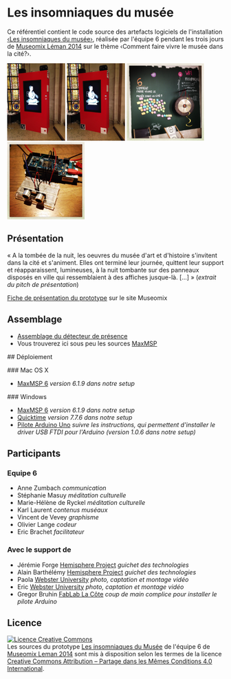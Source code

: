 # Les insomniaques du musée

Ce référentiel contient le code source des artefacts logiciels de l'installation [‹Les insomniaques du musée›](http://www.museomix.org/prototypes/les-insomniaquesdumusee/), réalisée par l'équipe 6 pendant les trois jours de [Museomix Léman 2014](http://leman.museomix.ch/) sur le thème ‹Comment faire vivre le musée dans la cité?›.

<img src="images/IMG_2370.JPG" height="180"/> <img src="images/IMG_2370.JPG" height="180"/> <img src="images/IMG_6057 23.JPG" height="180"/> <img src="images/IMG_6250.JPG" height="180"/>

## Présentation

« A la tombée de la nuit, les oeuvres du musée d'art et d'histoire s'invitent dans la cité et s'animent. Elles ont terminé leur journée, quittent leur support et réapparaissent, lumineuses, à la nuit tombante sur des panneaux disposés en ville qui ressemblaient à des affiches jusque-là. \[…\] » (_extrait du pitch de présentation_)

[Fiche de présentation du prototype](http://www.museomix.org/prototypes/les-insomniaquesdumusee/) sur le site Museomix

## Assemblage

* [Assemblage du détecteur de présence](code/detecteur-presence)
* Vous trouverez ici sous peu les sources [MaxMSP](https://cycling74.com/products/max/) 

## Déploiement

### Mac OS X

* [MaxMSP 6](https://cycling74.com/downloads/older/) _version 6.1.9 dans notre setup_

### Windows

* [MaxMSP 6](https://cycling74.com/downloads/older/) _version 6.1.9 dans notre setup_
* [Quicktime](http://support.apple.com/downloads/#quicktime) _version 7.7.6 dans notre setup_
* [Pilote Arduino Uno](http://arduino.cc/en/guide/windows) _suivre les instructions, qui permettent d'installer le driver USB FTDI pour l'Arduino (version 1.0.6 dans notre setup)_

## Participants

### Equipe 6

* Anne Zumbach _communication_
* Stéphanie Masuy _méditation culturelle_
* Marie-Hélène de Ryckel _méditation culturelle_
* Karl Laurent _contenus muséaux_
* Vincent de Vevey _graphisme_
* Olivier Lange _codeur_
* Eric Brachet _facilitateur_

### Avec le support de

* Jérémie Forge [Hemisphere Project](http://www.hemisphere-project.com) _guichet des technologies_
* Alain Barthélémy [Hemisphere Project](http://www.hemisphere-project.com) _guichet des technologies_
* Paola [Webster University](http://www.webster.ch) _photo, captation et montage vidéo_
* Eric [Webster University](http://www.webster.ch) _photo, captation et montage vidéo_
* Gregor Bruhin [FabLab La Côte](http://www.fablab-lacote.ch) _coup de main complice pour installer le pilote Arduino_

## Licence

<a rel="license" href="http://creativecommons.org/licenses/by-sa/4.0/"><img alt="Licence Creative Commons" style="border-width:0" src="https://i.creativecommons.org/l/by-sa/4.0/88x31.png" /></a><br />Les sources du prototype [Les insomniaques du Musée](http://www.museomix.org/prototypes/les-insomniaquesdumusee/) de l'équipe 6 de [Museomix Leman 2014](http://www.museomix.org/localisation/geneve-2014/) sont mis à disposition selon les termes de la licence [Creative Commons Attribution – Partage dans les Mêmes Conditions 4.0 International](http://creativecommons.org/licenses/by-sa/4.0/).
